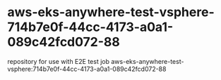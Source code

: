 # aws-eks-anywhere-test-vsphere-714b7e0f-44cc-4173-a0a1-089c42fcd072-88
repository for use with E2E test job aws-eks-anywhere-test-vsphere:714b7e0f-44cc-4173-a0a1-089c42fcd072-88
